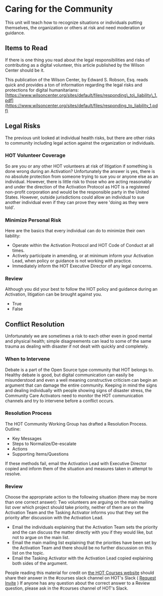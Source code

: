 # Caring for the Community

This unit will teach how to recognize situations or individuals putting themselves, the organization or others at risk and need moderation or guidance.

## Items to Read

If there is one thing you read about the legal responsibilities and risks of contributing as a digital volunteer, this article published by the Wilson Center should be it.

This publication of the Wilson Center, by Edward S. Robson, Esq. reads quick and provides a ton of information regarding the legal risks and protections for digital humanitarians: [https://www.wilsoncenter.org/sites/default/files/responding\_to\_liability\_1.pdf](https://www.wilsoncenter.org/sites/default/files/responding_to_liability_1.pdf)

## Legal Risks

The previous unit looked at individual health risks, but there are other risks to community including legal action against the organization or individuals.

### HOT Volunteer Coverage

So are you or any other HOT volunteers at risk of litigation if something is done wrong during an Activation? Unfortunately the answer is yes, there is no absolute protection from someone trying to sue you or anyone else as an individual. However, there is little risk to those who are acting reasonably and under the direction of the Activation Protocol as HOT is a registered non-profit corporation and would be the responsible party in the United States. However, outside jurisdictions could allow an individual to sue another individual even if they can prove they were 'doing as they were told'.

### Minimize Personal Risk

Here are the basics that every individual can do to minimize their own liability:

* Operate within the Activation Protocol and HOT Code of Conduct at all times.
* Actively participate in amending, or at minimum inform your Activation Lead, when policy or guidance is not working with practice.
* Immediately inform the HOT Executive Director of any legal concerns.

### Review

Although you did your best to follow the HOT policy and guidance during an Activation, litigation can be brought against you.

* True
* False

## Conflict Resolution

Unfortunately we are sometimes a risk to each other even in good mental and physical health; simple disagreements can lead to some of the same trauma as dealing with disaster if not dealt with quickly and completely.

### When to Intervene

Debate is a part of the Open Source type community that HOT belongs to. Healthy debate is good, but digital communication can easily be misunderstood and even a well meaning constructive criticism can begin an argument that can damage the entire community. Keeping in mind the signs and dealing individually with people showing signs of disaster stress, the Community Care Activators need to monitor the HOT communication channels and try to intervene before a conflict occurs.

### Resolution Process

The HOT Community Working Group has drafted a Resolution Process. Outline:

* Key Messages
* Steps to Normalize/De-escalate
* Actions
* Supporting Items/Questions

If these methods fail, email the Activation Lead with Executive Director copied and inform them of the situation and measures taken in attempt to resolve.

### Review

Choose the appropriate action to the following situation \(there may be more than one correct answer\): Two volunteers are arguing on the main mailing list over which project should take priority, neither of them are on the Activation Team and the Tasking Activator informs you that they set the priority after discussion with the Activation Lead.

* Email the individuals explaining that the Activation Team sets the priority and the can discuss the matter directly with you if they would like, but not to argue on the main list.
* Email the main mailing list explaining that the priorities have been set by the Activation Team and there should be no further discussion on this list on the topic.
* Email the Tasking Activator with the Activation Lead copied explaining both sides of the argument.

People reading this material for credit on [the HOT Courses website](http://courses.hotosm.org/) should share their answer in the \#courses slack channel on HOT's Slack \( [Request Invite](http://slack.hotosm.org) \) If anyone has any question about the correct answer to a Review question, please ask in the \#courses channel of HOT's Slack.

